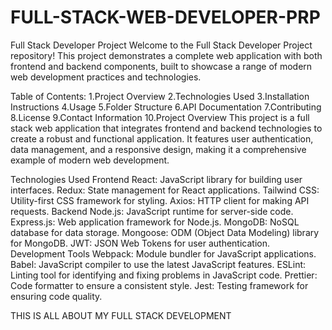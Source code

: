 # FULL-STACK-WEB-DEVELOPER-PRP
Full Stack Developer Project
Welcome to the Full Stack Developer Project repository! This project demonstrates a complete web application with both frontend and backend components, built to showcase a range of modern web development practices and technologies.

Table of Contents:
1.Project Overview
2.Technologies Used
3.Installation Instructions
4.Usage
5.Folder Structure
6.API Documentation
7.Contributing
8.License
9.Contact Information
10.Project Overview
This project is a full stack web application that integrates frontend and backend technologies to create a robust and functional application. It features user authentication, data management, and a responsive design, making it a comprehensive example of modern web development.

Technologies Used
Frontend
React: JavaScript library for building user interfaces.
Redux: State management for React applications.
Tailwind CSS: Utility-first CSS framework for styling.
Axios: HTTP client for making API requests.
Backend
Node.js: JavaScript runtime for server-side code.
Express.js: Web application framework for Node.js.
MongoDB: NoSQL database for data storage.
Mongoose: ODM (Object Data Modeling) library for MongoDB.
JWT: JSON Web Tokens for user authentication.
Development Tools
Webpack: Module bundler for JavaScript applications.
Babel: JavaScript compiler to use the latest JavaScript features.
ESLint: Linting tool for identifying and fixing problems in JavaScript code.
Prettier: Code formatter to ensure a consistent style.
Jest: Testing framework for ensuring code quality.


THIS IS ALL ABOUT MY FULL STACK DEVELOPMENT
